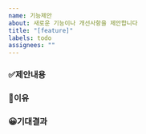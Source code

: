```yaml
---
name: 기능제안
about: 새로운 기능이나 개선사항을 제안합니다
title: "[feature]"
labels: todo
assignees: ""
---
```


### ✅제안내용

<!--어떤 기능을 제안하는지 자세히 설명해주세요-->

### 💭이유

<!--이 기능이 왜 필요한지, 어떤 문제를 해결하는지 설명해주세요-->

### 😀기대결과

<!--이 기능에 대해 어떤 결과를 기대하는지 설명해주세요-->
